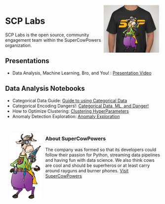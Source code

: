 <img align="right" style="padding:5px" src="images/tshirt_front.jpg" width="180">

# SCP Labs
SCP Labs is the open source, community engagement team within the SuperCowPowers organization.

## Presentations

- Data Analysis, Machine Learning, Bro, and You! : <a href="https://www.youtube.com/watch?v=pG5lU9CLnIU" target="_blank">Presentation Video</a>


## Data Analysis Notebooks

- Categorical Data Guide: [Guide to using Categorical Data](https://nbviewer.jupyter.org/github/SuperCowPowers/scp-labs/blob/master/notebooks/Categorical_Data_Guide.ipynb)
- Categorical Encoding Dangers!: [Categorical Data, ML, and Danger!](https://nbviewer.jupyter.org/github/SuperCowPowers/scp-labs/blob/master/notebooks/Categorical_Encoding_Dangers.ipynb)
- How to Optimize Clustering: [Clustering HyperParameters](https://nbviewer.jupyter.org/github/SuperCowPowers/scp-labs/blob/master/notebooks/Clustering_Picking_K.ipynb)
- Anomaly Detection Exploration: [Anomaly Exploration](https://nbviewer.jupyter.org/github/SuperCowPowers/scp-labs/blob/master/notebooks/Anomaly_Exploration.ipynb)


<br>
<img align="left" style="padding:15px" src="images/SCP_med.png" width="100">
  
### About SuperCowPowers
The company was formed so that its developers could follow their passion for Python, streaming data pipelines and having fun with data science. We also think cows are cool and should be superheros or at least carry around rayguns and burner phones. <a href="https://www.supercowpowers.com" target="_blank">Visit SuperCowPowers</a>
    
    